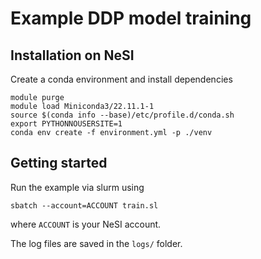 # Example DDP model training


## Installation on NeSI

Create a conda environment and install dependencies

```
module purge
module load Miniconda3/22.11.1-1
source $(conda info --base)/etc/profile.d/conda.sh
export PYTHONNOUSERSITE=1
conda env create -f environment.yml -p ./venv
```


## Getting started

Run the example via slurm using

```
sbatch --account=ACCOUNT train.sl
```

where `ACCOUNT` is your NeSI account.

The log files are saved in the `logs/` folder.
